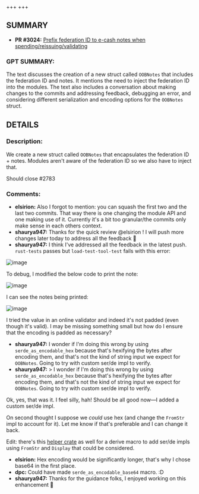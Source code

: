 +++
+++
## SUMMARY
- **PR #3024:** [Prefix federation ID to e-cash notes when spending/reissuing/validating](https://github.com/fedimint/fedimint/pull/3024)

### GPT SUMMARY:
The text discusses the creation of a new struct called `OOBNotes` that includes the federation ID and notes. It mentions the need to inject the federation ID into the modules. The text also includes a conversation about making changes to the commits and addressing feedback, debugging an error, and considering different serialization and encoding options for the `OOBNotes` struct.

## DETAILS
### Description:
We create a new struct called `OOBNotes` that encapsulates the federation ID + notes. Modules aren't aware of the federation ID so we also have to inject that.

Should close #2783 

### Comments:
- **elsirion:** Also I forgot to mention: you can squash the first two and the last two commits. That way there is one changing the module API and one making use of it. Currently it's a bit too granular/the commits only make sense in each others context.
- **shaurya947:** Thanks for the quick review @elsirion ! I will push more changes later today to address all the feedback :slightly_smiling_face: 
- **shaurya947:** I think I've addressed all the feedback in the latest push. `rust-tests` passes  but `load-test-tool-test` fails with this error:

![image](https://github.com/fedimint/fedimint/assets/3454081/ed356149-11cc-4dd1-a27e-217137e37132)

To debug, I modified the below code to print the note:

![image](https://github.com/fedimint/fedimint/assets/3454081/5c04a485-f63a-4215-9d5a-3442eee5f67a)

I can see the notes being printed:

![image](https://github.com/fedimint/fedimint/assets/3454081/eb9b5a76-54ef-440d-83f1-72efbb542e11)

I tried the value in an online validator and indeed it's not padded (even though it's valid). I may be missing something small but how do I ensure that the encoding is padded as necessary?
- **shaurya947:** I wonder if I'm doing this wrong by using `serde_as_encodable_hex` because that's hexifying the bytes after encoding them, and that's not the kind of string input we expect for `OOBNotes`. Going to try with custom ser/de impl to verify.
- **shaurya947:** > I wonder if I'm doing this wrong by using `serde_as_encodable_hex` because that's hexifying the bytes after encoding them, and that's not the kind of string input we expect for `OOBNotes`. Going to try with custom ser/de impl to verify.

Ok, yes, that was it. I feel silly, hah! Should be all good now—I added a custom ser/de impl.

On second thought I suppose we _could_ use hex (and change the `FromStr` impl to account for it). Let me know if that's preferable and I can change it back.

Edit: there's this [helper crate](https://docs.rs/serde_with/latest/serde_with/derive.DeserializeFromStr.html) as well for a derive macro to add ser/de impls using `FromStr` and `Display` that could be considered.
- **elsirion:** Hex encoding would be significantly longer, that's why I chose base64 in the first place.
- **dpc:** Could have made `serde_as_encodable_base64` macro. :D
- **shaurya947:** Thanks for the guidance folks, I enjoyed working on this enhancement :raised_hands: 

